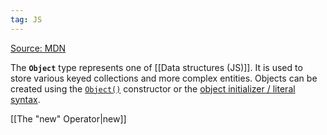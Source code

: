 ```yaml
---
tag: JS
---
```


[Source: MDN]( https://developer.mozilla.org/en-US/docs/Learn/JavaScript/Objects/Basics)

The **`Object`** type represents one of [[Data structures (JS)]]. It is used to store various keyed collections and more complex entities. Objects can be created using the [`Object()`](https://developer.mozilla.org/en-US/docs/Web/JavaScript/Reference/Global_Objects/Object/Object) constructor or the [object initializer / literal syntax](https://developer.mozilla.org/en-US/docs/Web/JavaScript/Reference/Operators/Object_initializer).

[[The "new" Operator|new]]